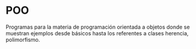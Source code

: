 # POO
Programas para la materia de programación orientada a objetos donde se muestran ejemplos  desde básicos hasta los referentes a clases herencia, polimorfismo.
